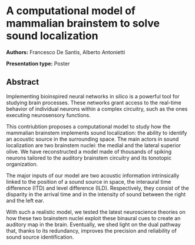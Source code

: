 # A computational model of mammalian brainstem to solve sound localization

**Authors:** Francesco De Santis, Alberto Antonietti

**Presentation type:** Poster

## Abstract

Implementing bioinspired neural networks in silico is a powerful tool for studying brain processes. These networks grant access to the real-time behavior of individual neurons within a complex circuitry, such as the ones executing neurosensory functions.

This contriubtion proposes a computational model to study how the mammalian brainstem implements sound localization: the ability to identify an acoustic source in the surrounding space. The main actors in sound localization are two brainstem nuclei: the medial and the lateral superior olive. We have reconstructed a model made of thousands of spiking neurons tailored to the auditory brainstem circuitry and its tonotopic organization.

The major inputs of our model are two acoustic information intrinsically linked to the position of a sound source in space, the interaural time difference (ITD) and level difference (ILD). Respectively, they consist of the disparity in the arrival time and in the intensity of sound between the right and the left ear.

With such a realistic model, we tested the latest neuroscience theories on how these two brainstem nuclei exploit these binaural cues to create an auditory map in the brain. Eventually, we shed light on the dual pathway that, thanks to its redundancy, improves the precision and reliability of sound source identification.